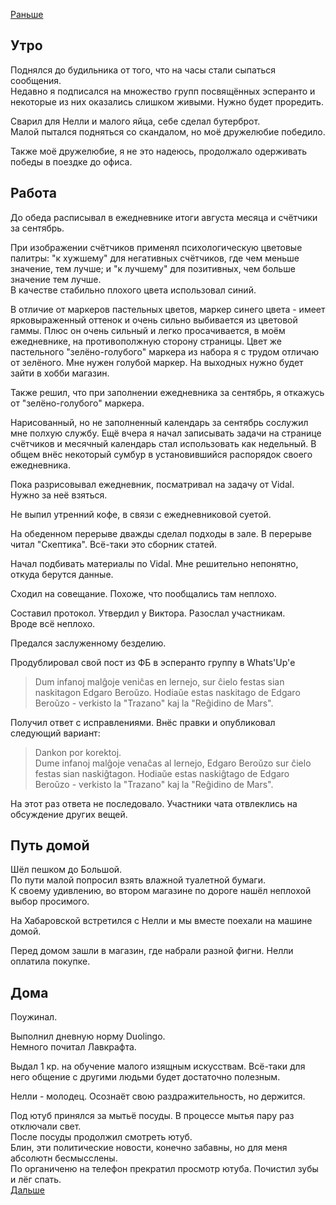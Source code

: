 [Раньше](2020.08.31.md)  
## Утро
Поднялся до будильника от того, что на часы стали сыпаться сообщения.  
Недавно я подписался на множество групп посвящённых эсперанто и некоторые из них оказались слишком живыми. Нужно будет проредить.

Сварил для Нелли и малого яйца, себе сделал бутерброт.  
Малой пытался подняться со скандалом, но моё дружелюбие победило.

Также моё дружелюбие, я не это надеюсь, продолжало одерживать победы в поездке до офиса.
## Работа
До обеда расписывал в ежедневнике итоги августа месяца и счётчики за сентябрь.

При изображении счётчиков применял психологическую цветовые палитры: "к хужшему" для негативных счётчиков, где чем меньше значение, тем лучше; и "к лучшему" для позитивных, чем больше значение тем лучше.  
В качестве стабильно плохого цвета использовал синий.

В отличие от маркеров пастельных цветов, маркер синего цвета - имеет ярковыраженный оттенок и очень сильно выбивается из цветовой гаммы. Плюс он очень сильный и легко просачивается, в моём ежедневнике, на противополжную сторону страницы. Цвет же пастельного "зелёно-голубого" маркера из набора я с трудом отличаю от зелёного. Мне нужен голубой маркер. На выходных нужно будет зайти в хобби магазин.

Также решил, что при заполнении ежедневника за сентябрь, я откажусь от "зелёно-голубого" маркера.

Нарисованный, но не заполненный календарь за сентябрь сослужил мне полхую службу. Ещё вчера я начал записывать задачи на странице счётчиков и месячный календарь стал использовать как недельный. В общем внёс некоторый сумбур в установившийся распорядок своего ежедневника.

Пока разрисовывал ежедневник, посматривал на задачу от Vidal. Нужно за неё взяться.

Не выпил утренний кофе, в связи с ежедневниковой суетой.

На обеденном перерыве дважды сделал подходы в зале. В перерыве читал "Скептика". Всё-таки это сборник статей.

Начал подбивать материалы по Vidal. Мне решительно непонятно, откуда берутся данные.

Сходил на совещание. Похоже, что пообщались там неплохо.

Составил протокол. Утвердил у Виктора. Разослал участникам.  
Вроде всё неплохо.

Предался заслуженному безделию.

Продублировал свой пост из ФБ в эсперанто группу в Whats'Up'е

> Dum infanoj malĝoje veniĉas en lernejo, sur ĉielo festas sian naskitagon Edgaro Beroŭzo. Hodiaŭe estas naskitago de Edgaro Beroŭzo - verkisto la "Trazanо" kaj la "Reĝidino de Mars".  

Получил ответ с исправлениями. Внёс правки и опубликовал следующий вариант:

>Dankon por korektoj.  
Dume infanoj malĝoje venaĉas al lernejo, Edgaro Beroŭzo sur ĉielo festas sian naskiĝtagon. Hodiaŭe estas naskiĝtago de Edgaro Beroŭzo - verkisto la "Trazanо" kaj la "Reĝidino de Mars". 

На этот раз ответа не последовало. Участники чата отвлеклись на обсуждение других вещей.
## Путь домой
Шёл пешком до Большой.  
По пути малой попросил взять влажной туалетной бумаги.  
К своему удивлению, во втором магазине по дороге нашёл неплохой выбор просимого.

На Хабаровской встретился с Нелли и мы вместе поехали на машине домой.

Перед домом зашли в магазин, где набрали разной фигни. Нелли оплатила покупке.
## Дома
Поужинал.

Выполнил дневную норму Duolingo.  
Немного почитал Лавкрафта.

Выдал 1 кр. на обучение малого изящным искусствам. Всё-таки для него общение с другими людьми будет достаточно полезным.

Нелли - молодец. Осознаёт свою раздражительность, но держится.

Под ютуб принялся за мытьё посуды. В процессе мытья пару раз отключали свет.  
После посуды продолжил смотреть ютуб.  
Блин, эти политические новости, конечно забавны, но для меня абсолютн бесмысслены.  
По органиченю на телефон прекратил просмотр ютуба. Почистил зубы и лёг спать.  
[Дальше](2020.09.02.md)